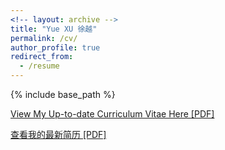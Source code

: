 ```yaml
---
<!-- layout: archive -->
title: "Yue XU 徐越"
permalink: /cv/
author_profile: true
redirect_from:
  - /resume
---
```


{% include base_path %}

[View My Up-to-date Curriculum Vitae Here [PDF]](http://gitxuy.github.io/files/resume-en.pdf)

[查看我的最新简历 [PDF]](http://gitxuy.github.io/files/resume-zh.pdf)



<!-- <embed src="http://http://gitxuy.github.io/files/resume-en.pdf" width="650" height="1800" type='application/pdf'> -->



<!-- <embed src="http://http://gitxuy.github.io/files/resume-zh.pdf" width="650" height="1800" type='application/pdf'> -->
